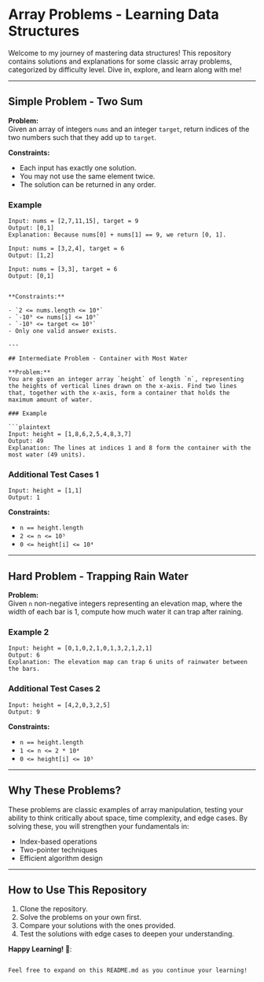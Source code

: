 # Array Problems - Learning Data Structures

Welcome to my journey of mastering data structures! This repository contains solutions and explanations for some classic array problems, categorized by difficulty level. Dive in, explore, and learn along with me!

---

## Simple Problem - Two Sum

**Problem:**  
Given an array of integers `nums` and an integer `target`, return indices of the two numbers such that they add up to `target`.  

**Constraints:**

- Each input has exactly one solution.
- You may not use the same element twice.
- The solution can be returned in any order.

### Example

```plaintext
Input: nums = [2,7,11,15], target = 9  
Output: [0,1]  
Explanation: Because nums[0] + nums[1] == 9, we return [0, 1].
```

```plaintext
Input: nums = [3,2,4], target = 6  
Output: [1,2]

Input: nums = [3,3], target = 6  
Output: [0,1]


**Constraints:**

- `2 <= nums.length <= 10⁴`
- `-10⁹ <= nums[i] <= 10⁹`
- `-10⁹ <= target <= 10⁹`
- Only one valid answer exists.

---

## Intermediate Problem - Container with Most Water

**Problem:**  
You are given an integer array `height` of length `n`, representing the heights of vertical lines drawn on the x-axis. Find two lines that, together with the x-axis, form a container that holds the maximum amount of water.  

### Example

```plaintext
Input: height = [1,8,6,2,5,4,8,3,7]  
Output: 49  
Explanation: The lines at indices 1 and 8 form the container with the most water (49 units).
```

### Additional Test Cases 1

```plaintext
Input: height = [1,1]  
Output: 1
```

**Constraints:**

- `n == height.length`
- `2 <= n <= 10⁵`
- `0 <= height[i] <= 10⁴`

---

## Hard Problem - Trapping Rain Water

**Problem:**  
Given `n` non-negative integers representing an elevation map, where the width of each bar is 1, compute how much water it can trap after raining.

### Example 2

```plaintext
Input: height = [0,1,0,2,1,0,1,3,2,1,2,1]  
Output: 6  
Explanation: The elevation map can trap 6 units of rainwater between the bars.
```

### Additional Test Cases 2

```plaintext
Input: height = [4,2,0,3,2,5]  
Output: 9
```

**Constraints:**

- `n == height.length`
- `1 <= n <= 2 * 10⁴`
- `0 <= height[i] <= 10⁵`

---

## Why These Problems?

These problems are classic examples of array manipulation, testing your ability to think critically about space, time complexity, and edge cases. By solving these, you will strengthen your fundamentals in:

- Index-based operations
- Two-pointer techniques
- Efficient algorithm design

---

## How to Use This Repository

1. Clone the repository.
2. Solve the problems on your own first.
3. Compare your solutions with the ones provided.
4. Test the solutions with edge cases to deepen your understanding.

**Happy Learning! 🚀**:

```bash

Feel free to expand on this README.md as you continue your learning!

```
